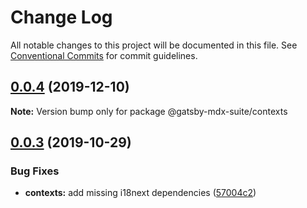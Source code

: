 # Change Log

All notable changes to this project will be documented in this file.
See [Conventional Commits](https://conventionalcommits.org) for commit guidelines.

## [0.0.4](https://github.com/axe312ger/gatsby-mdx-suite/compare/@gatsby-mdx-suite/contexts@0.0.3...@gatsby-mdx-suite/contexts@0.0.4) (2019-12-10)

**Note:** Version bump only for package @gatsby-mdx-suite/contexts





## [0.0.3](https://github.com/axe312ger/gatsby-mdx-suite/compare/@gatsby-mdx-suite/contexts@0.0.2...@gatsby-mdx-suite/contexts@0.0.3) (2019-10-29)


### Bug Fixes

* **contexts:** add missing i18next dependencies ([57004c2](https://github.com/axe312ger/gatsby-mdx-suite/commit/57004c2cef17ece9d13febd166e8b224ef5cadb5))
